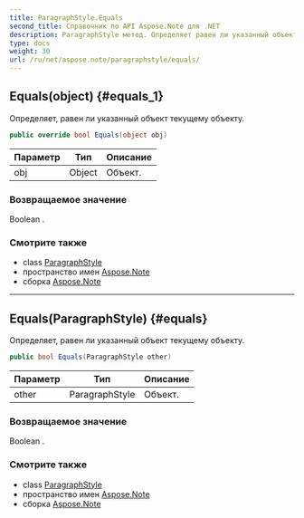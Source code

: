 ```yaml
---
title: ParagraphStyle.Equals
second_title: Справочник по API Aspose.Note для .NET
description: ParagraphStyle метод. Определяет равен ли указанный объект текущему объекту.
type: docs
weight: 30
url: /ru/net/aspose.note/paragraphstyle/equals/
---
```

## Equals(object) {#equals_1}

Определяет, равен ли указанный объект текущему объекту.

```csharp
public override bool Equals(object obj)
```

| Параметр | Тип | Описание |
| --- | --- | --- |
| obj | Object | Объект. |

### Возвращаемое значение

Boolean .

### Смотрите также

* class [ParagraphStyle](../)
* пространство имен [Aspose.Note](../../paragraphstyle/)
* сборка [Aspose.Note](../../../)

---

## Equals(ParagraphStyle) {#equals}

Определяет, равен ли указанный объект текущему объекту.

```csharp
public bool Equals(ParagraphStyle other)
```

| Параметр | Тип | Описание |
| --- | --- | --- |
| other | ParagraphStyle | Объект. |

### Возвращаемое значение

Boolean .

### Смотрите также

* class [ParagraphStyle](../)
* пространство имен [Aspose.Note](../../paragraphstyle/)
* сборка [Aspose.Note](../../../)


